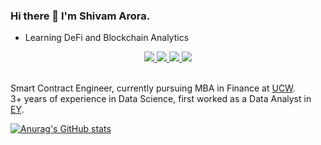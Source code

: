 

### Hi there 👋 I'm Shivam Arora. 
* Learning DeFi and Blockchain Analytics

<div align="center">
  
<a href="https://www.kaggle.com/shivam017arora">
<img src="https://img.shields.io/badge/Kaggle-20BEFF?style=for-the-badge&logo=Kaggle&logoColor=white" />
  </a>
  <a href="https://www.linkedin.com/in/shivam017arora/">
<img src="https://img.shields.io/badge/LinkedIn-0077B5?style=for-the-badge&logo=linkedin&logoColor=white" />
    </a>
    <a href="https://twitter.com/Shivam017arora">
<img src="https://img.shields.io/badge/Twitter-1DA1F2?style=for-the-badge&logo=twitter&logoColor=white" />
      </a>
      <a href="https://medium.com/@shivam017arora">
<img src="https://img.shields.io/badge/Medium-12100E?style=for-the-badge&logo=medium&logoColor=white" />
        </a>
</div>
<br/>

Smart Contract Engineer, currently pursuing MBA in Finance at [UCW](https://www.ucanwest.ca/graduate-programs/master-of-business-administration/).<br/>
3+ years of experience in Data Science, first worked as a Data Analyst in [EY](https://www.ey.com/en_in/careers/global-delivery-services). 

[![Anurag's GitHub stats](https://github-readme-stats.vercel.app/api?username=shivam017arora)](https://github.com/anuraghazra/github-readme-stats)




